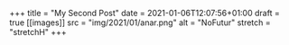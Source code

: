 +++
title = "My Second Post"
date = 2021-01-06T12:07:56+01:00
draft = true
[[images]]
  src = "img/2021/01/anar.png"
  alt = "NoFutur"
  stretch = "stretchH"
+++


